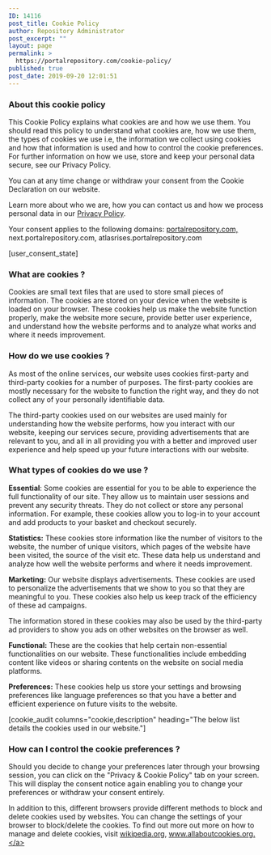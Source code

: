 ```yaml
---
ID: 14116
post_title: Cookie Policy
author: Repository Administrator
post_excerpt: ""
layout: page
permalink: >
  https://portalrepository.com/cookie-policy/
published: true
post_date: 2019-09-20 12:01:51
---
```

<div class="cli_pg_page_contaner">
<h3>About this cookie policy</h3>
<div>

This Cookie Policy explains what cookies are and how we use them. You should read this policy to understand what cookies are, how we use them, the types of cookies we use i.e, the information we collect using cookies and how that information is used and how to control the cookie preferences. For further information on how we use, store and keep your personal data secure, see our Privacy Policy.

You can at any time change or withdraw your consent from the Cookie Declaration on our website.

Learn more about who we are, how you can contact us and how we process personal data in our <a href="https://portalrepository.com/privacy-policy/">Privacy Policy</a>.

Your consent applies to the following domains: <a href="https://portalrepository.com">portalrepository.com,</a> next.portalrepository.com, atlasrises.portalrepository.com

[user_consent_state]

</div>
<h3>What are cookies ?</h3>
<div>

Cookies are small text files that are used to store small pieces of information. The cookies are stored on your device when the website is loaded on your browser. These cookies help us make the website function properly, make the website more secure, provide better user experience, and understand how the website performs and to analyze what works and where it needs improvement.

</div>
<h3>How do we use cookies ?</h3>
<div>

As most of the online services, our website uses cookies first-party and third-party cookies for a number of purposes. The first-party cookies are mostly necessary for the website to function the right way, and they do not collect any of your personally identifiable data.

The third-party cookies used on our websites are used mainly for understanding how the website performs, how you interact with our website, keeping our services secure, providing advertisements that are relevant to you, and all in all providing you with a better and improved user experience and help speed up your future interactions with our website.

</div>
<h3>What types of cookies do we use ?</h3>
<div>

<span style="font-weight: bold;">Essential</span>: Some cookies are essential for you to be able to experience the full functionality of our site. They allow us to maintain user sessions and prevent any security threats. They do not collect or store any personal information. For example, these cookies allow you to log-in to your account and add products to your basket and checkout securely.

<span style="font-weight: bold;">Statistics:</span> These cookies store information like the number of visitors to the website, the number of unique visitors, which pages of the website have been visited, the source of the visit etc. These data help us understand and analyze how well the website performs and where it needs improvement.

<span style="font-weight: bold;">Marketing:</span> Our website displays advertisements. These cookies are used to personalize the advertisements that we show to you so that they are meaningful to you. These cookies also help us keep track of the efficiency of these ad campaigns.

The information stored in these cookies may also be used by the third-party ad providers to show you ads on other websites on the browser as well.

<span style="font-weight: bold;">Functional:</span> These are the cookies that help certain non-essential functionalities on our website. These functionalities include embedding content like videos or sharing contents on the website on social media platforms.

<span style="font-weight: bold;">Preferences:</span> These cookies help us store your settings and browsing preferences like language preferences so that you have a better and efficient experience on future visits to the website.

[cookie_audit columns="cookie,description" heading="The below list details the cookies used in our website."]

</div>
<h3>How can I control the cookie preferences ?</h3>
<div>

Should you decide to change your preferences later through your browsing session, you can click on the "Privacy &amp; Cookie Policy" tab on your screen. This will display the consent notice again enabling you to change your preferences or withdraw your consent entirely.

In addition to this, different browsers provide different methods to block and delete cookies used by websites. You can change the settings of your browser to block/delete the cookies. To find out more out more on how to manage and delete cookies, visit <a href="https://en.wikipedia.org/wiki/HTTP_cookie" target="_blank" rel="nofollow noopener noreferrer">wikipedia.org</a>, <a href="http://www.allaboutcookies.org/" target="_blank" rel="nofollow noopener noreferrer">www.allaboutcookies.org.</a>

</div>
</div>